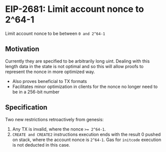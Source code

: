 # EIP-2681: Limit account nonce to 2^64-1
Limit account nonce to be between `0 and 2^64-1`

## Motivation
Currently they are specified to be arbitrarily long uint. Dealing with this length data in the state is not optimal and so this will allow proofs to represent the nonce in more optimized way.
* Also proves beneficial to TX formats
* Facilitates minor optimization in clients for the nonce no longer need to be in a 256-bit number

## Specification
Two new restrictions retroactively from genesis:
1. Any TX is invalid, where the nonce `>= 2^64-1`.
2. `CREATE and CREATE2` instructions execution ends with the result 0 pushed on stack, where the account nonce is `2^64-1`. Gas for `initcode` execution is not deducted in this case.


